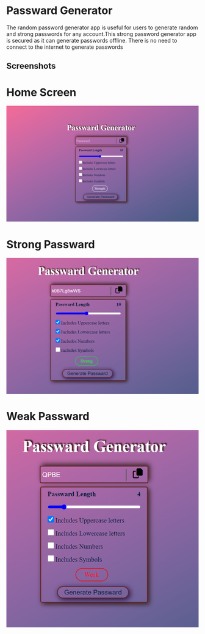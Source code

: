 
# Passward Generator

The random password generator app is useful for users to generate random and strong passwords for any account.This strong password generator app is secured as it can generate passwords offline. There is no need to connect to the internet to generate passwords


## Screenshots

# Home Screen
![App Screenshot](./media/s1.png)

# Strong Passward
![App Screenshot](./media/s2.png)

# Weak Passward
![App Screenshot](./media/s3.png)

